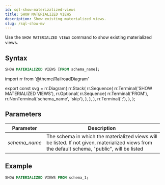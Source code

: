 ```yaml
---
id: sql-show-materizalized-views
title: SHOW MATERIALIZED VIEWS
description: Show existing materialized views.
slug: /sql-show-mv
---
```


Use the `SHOW MATERIALZED VIEWS` command to show existing materialized views.

## Syntax

```sql
SHOW MATERIALIZED VIEWS [FROM schema_name];
```

import rr from '@theme/RailroadDiagram'

export const svg = rr.Diagram(
    rr.Stack(
        rr.Sequence(
            rr.Terminal('SHOW MATERIALIZED VIEWS'),
            rr.Optional(
                rr.Sequence(
                    rr.Terminal('FROM'),
                    rr.NonTerminal('schema_name', 'skip'),
                ),
            ),
        ),
        rr.Terminal(';'),
    ),
);


<drawer SVG={svg} />


## Parameters
|Parameter      | Description           |
|---------------------------|-----------------------|
|*schema_name*                   |The schema in which the materialized views will be listed. If not given, materialized views from the default schema, "public", will be listed|


## Example
```sql
SHOW MATERIALIZED VIEWS FROM schema_1;
```